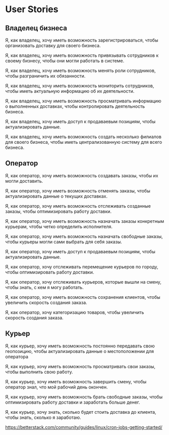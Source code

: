# User Stories
## Владелец бизнеса
Я, как владелец, хочу иметь возможность зарегистрироваться, чтобы организовать доставку для своего бизнеса.

Я, как владелец, хочу иметь возможность привязывать сотрудников к своему бизнесу, чтобы они могли работать в системе.

Я, как владелец, хочу иметь возможность менять роли сотрудников, чтобы разграничить их обязанности.

Я, как владелец, хочу иметь возможность мониторить сотрудников, чтобы иметь актуальную информацию об их деятельности.

Я, как владелец, хочу иметь возможность просматривать информацию о выполненных доставках, чтобы контролировать деятельность бизнеса.

Я, как владелец, хочу иметь доступ к продаваевым позициям, чтобы актуализировать данные.

Я, как владелец, хочу иметь возможность создать несколько филиалов для своего бизнеса, чтобы иметь централизованную систему для всего бизнеса.

## Оператор
Я, как оператор, хочу иметь возможность создавать заказы, чтобы их могли доставить.

Я, как оператор, хочу иметь возможность отменять заказы, чтобы актуализировать данные о текущих доставках.

Я, как оператор, хочу иметь возможность отслеживать созданные заказы, чтобы оптимизировать работу доставки.

Я, как оператор, хочу иметь возможность назначать заказы конкретным курьерам, чтобы четко определить исполнителя.

Я, как оператор, хочу иметь возможность назначать свободные заказы, чтобы курьеры могли сами выбрать для себя заказы.

Я, как оператор, хочу иметь доступ к продаваевым позициям, чтобы актуализировать данные.

Я, как оператор, хочу отслеживать перемещение курьеров по городу, чтобы оптимизировать работу доставки.

Я, как оператор, хочу отслеживать курьеров, которые вышли на смену, чтобы знать, с кем я могу работать.

Я, как оператор, хочу иметь возможность сохранения клиентов, чтобы увеличить скорость создания заказа.

Я, как оператор, хочу категоризацию товаров, чтобы увеличить скорость создания заказа.

## Курьер
Я, как курьер, хочу иметь возможность постоянно передавать свою геопозицию, чтобы актуализировать данные о местоположении для оператора

Я, как курьер, хочу иметь возможность просматривать свои заказы, чтобы выполнить свою работу.

Я, как курьер, хочу иметь возможность завершить смену, чтобы оператор знал, что мой рабочий день окончен.

Я, как курьер, хочу иметь возможность брать свободные заказы, чтобы оптимизировать работу доставки и заработать больше денег.

Я, как курьер, хочу знать, сколько будет стоить доставка до клиента, чтобы знать, сколько я заработаю.

https://betterstack.com/community/guides/linux/cron-jobs-getting-started/